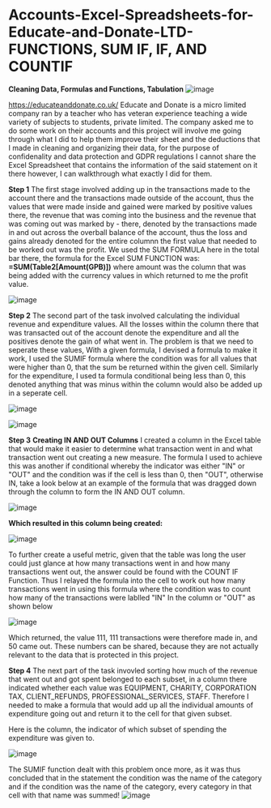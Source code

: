 # Accounts-Excel-Spreadsheets-for-Educate-and-Donate-LTD- FUNCTIONS, SUM IF, IF, AND COUNTIF
**Cleaning Data, Formulas and Functions, Tabulation**
![image](https://github.com/insights000/Accounts-Excel-Spreadsheets-for-Educate-and-Donate-LTD/assets/150028138/b22ce576-3493-449e-ad5a-5a3b47e46e32)

https://educateanddonate.co.uk/
Educate and Donate is a micro limited company ran by a teacher who has veteran experience teaching a wide variety of subjects to students, private limited. The company asked me to do some work on their accounts and this project will involve me going through what I did to help them improve their sheet and the deductions that I made in cleaning and organizing their data, for the purpose of confidenality and data protection and GDPR regulations I cannot share the Excel Spreadsheet that contains the information of the said statement on it there however, I can walkthrough what exactly I did for them.

**Step 1**
The first stage involved adding up in the transactions made to the account there and the transactions made outside of the account, thus the values that were made inside and gained were marked by positive values there, the revenue that was coming into the business and the revenue that was coming out was marked by - there, denoted by the transactions made in and out across the overball balance of the account, thus the loss and gains already denoted for the entire columnn the first value that needed to be worked out was the profit. We used the SUM FORMULA here in the total bar there, the formula for the Excel SUM FUNCTION was: **=SUM(Table2[Amount(GPB)])** where amount was the column that was being added with the currency values in which returned to me the profit value.

![image](https://github.com/insights000/Accounts-Excel-Spreadsheets-for-Educate-and-Donate-LTD/assets/150028138/fcb94376-342f-49ab-9559-f5cd4c20a9a9)

**Step 2**
The second part of the task involved calculating the individual revenue and expenditure values. All the losses within the column there that was transacted out of the account denote the expenditure and all the positives denote the gain of what went in. The problem is that we need to seperate these values, With a given formula, I devised a formula to make it work, I used the SUMIF formula where the condition was for all values that were higher than 0, that the sum be returned within the given cell. Similarly for the expenditure, I used ta formula conditional being less than 0, this denoted anything that was minus within the column would also be added up in a seperate cell.

![image](https://github.com/insights000/Accounts-Excel-Spreadsheets-for-Educate-and-Donate-LTD/assets/150028138/f4686cc7-cd66-4417-9fa3-be3a5a1a5ea9)


![image](https://github.com/insights000/Accounts-Excel-Spreadsheets-for-Educate-and-Donate-LTD/assets/150028138/0969ce1a-b150-48f2-af6f-78ed79b1aac6)

**Step 3**
**Creating IN AND OUT Columns**
I created a column in the Excel table that would make it easier to determine what transaction went in and what transaction went out creating a new measure. The formula I used to achieve this was another if conditional whereby the indicator was either "IN" or "OUT" and the condition was if the cell is less than 0, then "OUT", otherwise IN, take a look below at an example of the formula that was dragged down through the column to form the IN AND OUT column.

![image](https://github.com/insights000/Accounts-Excel-Spreadsheets-for-Educate-and-Donate-LTD/assets/150028138/506a4f81-ffef-4011-89df-ad99f86e4ddf)

**Which resulted in this column being created:**

![image](https://github.com/insights000/Accounts-Excel-Spreadsheets-for-Educate-and-Donate-LTD/assets/150028138/b803fdf5-0649-4066-a942-c3d8020263c1)

To further create a useful metric, given that the table was long the user could just glance at how many transactions went in and how many transactions went out, the answer could be found with the COUNT IF Function. Thus I relayed the formula into the cell to work out how many transactions went in using this formula where the condition was to count how many of the transactions were lablled "IN" In the column or "OUT" as shown below

![image](https://github.com/insights000/Accounts-Excel-Spreadsheets-for-Educate-and-Donate-LTD/assets/150028138/4d23dd4f-384d-4294-bf47-345afc138f55)

Which returned, the value 111, 111 transactions were therefore made in, and 50 came out. These numbers can be shared, because they are not actually relevant to the data that is protected in this project.


**Step 4**
The next part of the task invovled sorting how much of the revenue that went out and got spent belonged to each subset, in a column there indicated whether each value was EQUIPMENT, CHARITY, CORPORATION TAX, CLIENT_REFUNDS, PROFESSIONAL_SERVICES, STAFF. Therefore I needed to make a formula that would add up all the individual amounts of expenditure going out and return it to the cell for that given subset.

Here is the column, the indicator of which subset of spending the expenditure was given to.

![image](https://github.com/insights000/Accounts-Excel-Spreadsheets-for-Educate-and-Donate-LTD/assets/150028138/d795cb2e-4ec4-4bd9-9ffa-aa465dc27225)

The SUMIF function dealt with this problem once more, as it was thus concluded that in the statement the condition was the name of the category and if the condition was the name of the category, every category in that cell with that name was summed!
![image](https://github.com/insights000/Accounts-Excel-Spreadsheets-for-Educate-and-Donate-LTD/assets/150028138/d406f440-c98c-4205-8c4c-cedbec6dda9d)







































